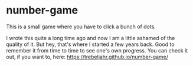 # number-game
This is a small game where you have to click a bunch of dots. 

I wrote this quite a long time ago and now I am a little ashamed of the quality of it. But hey, that's where I started a few years back. Good to remember it from time to time to see one's own progress. 
You can check it out, if you want to, here: https://trebeljahr.github.io/number-game/
